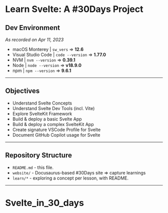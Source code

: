 # Learn Svelte: A #30Days Project

## Dev Environment

_As recorded on Apr 11, 2023_

 * macOS Monterey | `sw_vers` => **12.6**
 * Visual Studio Code | `code --version` => **1.77.0**
 * NVM | `nvm --version` => **0.39.1**
 * Node | `node --version` => **v18.9.0**
 * npm | `npm --version` => **9.6.1**

---

## Objectives

 * Understand Svelte Concepts
 * Understand Svelte Dev Tools (incl. Vite)
 * Explore SvelteKit Framework
 * Build & deploy a basic Svelte App
 * Build & deploy a complex SvelteKit App
 * Create signature VSCode Profile for Svelte 
 * Document GitHub Copilot usage for Svelte

---

## Repository Structure
 
 * `README.md` - this file. 
 * `website/` - Docusaurus-based #30Days site => capture learnings
 * `learn/*` - exploring a concept per lesson, with README.

---
# Svelte_in_30_days
